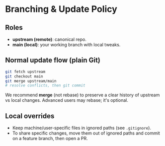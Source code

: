 # Branching & Update Policy

## Roles
- **upstream (remote)**: canonical repo.
- **main (local)**: your working branch with local tweaks.

## Normal update flow (plain Git)
```bash
git fetch upstream
git checkout main
git merge upstream/main
# resolve conflicts, then git commit
```

We recommend **merge** (not rebase) to preserve a clear history of upstream vs local changes.
Advanced users may rebase; it's optional.

## Local overrides

* Keep machine/user-specific files in ignored paths (see `.gitignore`).
* To share specific changes, move them out of ignored paths and commit on a feature branch, then open a PR.
